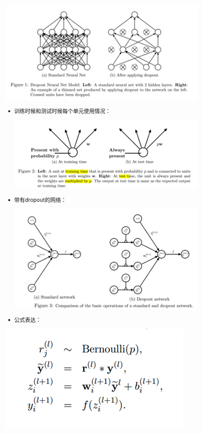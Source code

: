 ![1540261833753](readme/13.700.202-dropout_结构_01.png)

* 训练时候和测试时候每个单元使用情况：

  ![1540262477791](readme/13.700.202-dropout_每个单元使用方法_01.png)

* 带有dropout的网络：

  ![1540277134950](readme/13.700.202-dropout_架构_02.png)

* 公式表达：

![1540277173672](readme/13.700.202-dropout_架构_公式.png)

